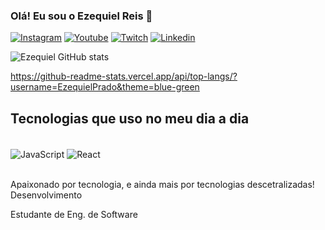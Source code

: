 ### Olá! Eu sou o Ezequiel Reis 🖖

[![Instagram](https://img.shields.io/badge/Instagram-E4405F?style=for-the-badge&logo=instagram&logoColor=white)](https://www.instagram.com/ezequielreisp/)
[![Youtube](https://img.shields.io/badge/YouTube-FF0000?style=for-the-badge&logo=youtube&logoColor=white)](https://www.youtube.com/channel/UCrky41qR42xsKmE-perCUrQ)
[![Twitch](https://img.shields.io/badge/Twitch-9146FF?style=for-the-badge&logo=twitch&logoColor=white)](https://www.twitch.tv/igorito01_)
[![Linkedin](https://img.shields.io/badge/LinkedIn-0077B5?style=for-the-badge&logo=linkedin&logoColor=white)](https://www.linkedin.com/in/ezequielreisp/)


![Ezequiel GitHub stats](https://github-readme-stats.vercel.app/api?username=EzequielPrado&show_icons=true&theme=radical)


https://github-readme-stats.vercel.app/api/top-langs/?username=EzequielPrado&theme=blue-green

## Tecnologias que uso no meu dia a dia

<div styles="display: inline_block"><br/>
  <img align="center" alt="JavaScript" src="https://img.shields.io/badge/JavaScript-F7DF1E?style=for-the-badge&logo=javascript&logoColor=black">
  <img align="center" alt="React" src="https://img.shields.io/badge/React_Native-20232A?style=for-the-badge&logo=react&logoColor=61DAFB">
</div><br/>

Apaixonado por tecnologia, e ainda mais por tecnologias descetralizadas! Desenvolvimento 

Estudante de Eng. de Software




